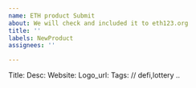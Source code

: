 ```yaml
---
name: ETH product Submit
about: We will check and included it to eth123.org
title: ''
labels: NewProduct
assignees: ''

---
```


Title: 
Desc: 
Website:
Logo_url:
Tags:  // defi,lottery ..
